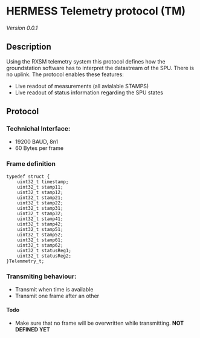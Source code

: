 # HERMESS Telemetry protocol (TM)
_Version 0.0.1_


## Description
Using the RXSM telemetry system this protocol defines how the groundstation software
has to interpret the datastream of the SPU. There is no uplink. The protocol enables
these features:

* Live readout of measurements (all avialable STAMPS)
* Live readout of status information regarding the SPU states


## Protocol
### Technichal Interface:
- 19200 BAUD, 8n1
- 60 Bytes per frame 
### Frame definition
    typedef struct {
        uint32_t timestamp;
        uint32_t stamp11;
        uint32_t stamp12;
        uint32_t stamp21;
        uint32_t stamp22;
        uint32_t stamp31;
        uint32_t stamp32;
        uint32_t stamp41;
        uint32_t stamp42;
        uint32_t stamp51;
        uint32_t stamp52;
        uint32_t stamp61;
        uint32_t stamp62;
        uint32_t statusReg1;
        uint32_t statusReg2;
    }Telemmetry_t;
### Transmiting behaviour:
- Transmit when time is available
- Transmit one frame after an other 
#### Todo
- Make sure that no frame will be overwritten while transmitting.
**NOT DEFINED YET**